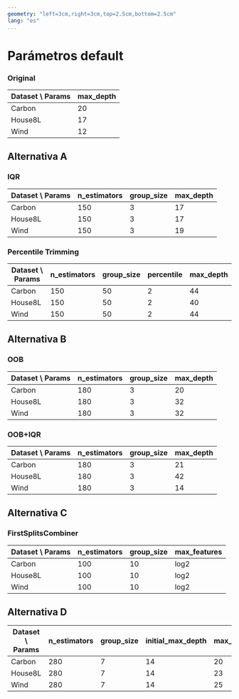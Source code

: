 ```yaml
---
geometry: "left=3cm,right=3cm,top=2.5cm,bottom=2.5cm"
lang: "es"
...
```


# Parámetros default

### Original

| Dataset \ Params  | max_depth |
| ----------------- | --------- |
| Carbon            | 20        |
| House8L           | 17        |
| Wind              | 12        |

## Alternativa A

### IQR

| Dataset \ Params  | n_estimators | group_size | max_depth |
| ----------------- | ------------ | ---------- | --------- |
| Carbon            | 150          | 3          | 17        |
| House8L           | 150          | 3          | 17        |
| Wind              | 150          | 3          | 19        |

### Percentile Trimming

| Dataset \ Params  | n_estimators | group_size | percentile | max_depth |
| ----------------- | ------------ | ---------- | ---------- | --------- |
| Carbon            | 150          | 50         | 2          | 44        |
| House8L           | 150          | 50         | 2          | 40        |
| Wind              | 150          | 50         | 2          | 44        |

## Alternativa B

### OOB

| Dataset \ Params  | n_estimators | group_size | max_depth |
| ----------------- | ------------ | ---------- | --------- |
| Carbon            | 180          | 3          | 20        |
| House8L           | 180          | 3          | 32        |
| Wind              | 180          | 3          | 32        |

### OOB+IQR

| Dataset \ Params  | n_estimators | group_size | max_depth |
| ----------------- | ------------ | ---------- | --------- |
| Carbon            | 180          | 3          | 21        |
| House8L           | 180          | 3          | 42        |
| Wind              | 180          | 3          | 14        |

## Alternativa C

### FirstSplitsCombiner

| Dataset \ Params  | n_estimators | group_size | max_features |
| ----------------- | ------------ | ---------- | ------------ |
| Carbon            | 100          | 10         | log2         |
| House8L           | 100          | 10         | log2         |
| Wind              | 100          | 10         | log2         |

## Alternativa D

| Dataset \ Params  | n_estimators | group_size | initial_max_depth | max_depth |
| ----------------- | ------------ | ---------- | ----------------- | --------- |
| Carbon            | 280          | 7          | 14                | 20        |
| House8L           | 280          | 7          | 14                | 23        |
| Wind              | 280          | 7          | 14                | 25        |